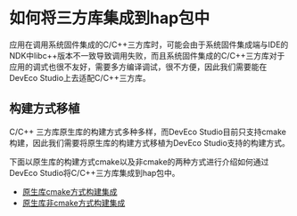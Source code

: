 # 如何将三方库集成到hap包中

应用在调用系统固件集成的C/C++三方库时，可能会由于系统固件集成端与IDE的NDK中libc++版本不一致导致调用失败，而且系统固件集成的C/C++三方库对于应用的调式也很不友好，需要多方编译调试，很不方便，因此我们需要能在DevEco Studio上去适配C/C++三方库。

## 构建方式移植

C/C++ 三方库原生库的构建方式多种多样，而DevEco Studio目前只支持cmake构建，因此我们需要将原生库的构建方式移植为DevEco Studio支持的构建方式。

下面以原生库的构建方式cmake以及非cmake的两种方式进行介绍如何通过DevEco Studio将C/C++三方库集成到hap包中。

- [原生库cmake方式构建集成](./adapter_thirdlib_with_cmake.md)
- [原生库非cmake方式构建集成](./adapter_thirdlib_create_cmake.md)

